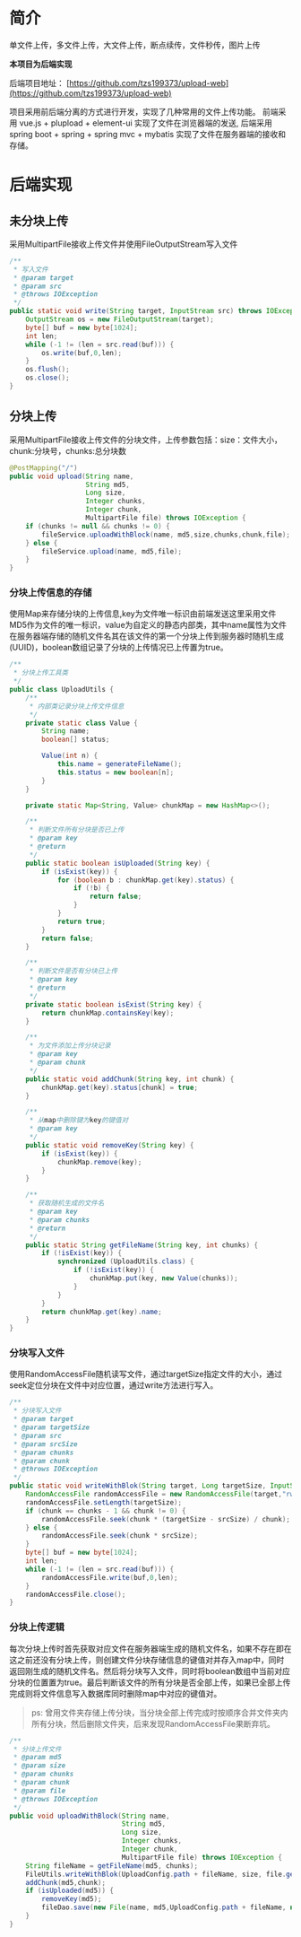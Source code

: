 # 简介

单文件上传，多文件上传，大文件上传，断点续传，文件秒传，图片上传

**本项目为后端实现**

后端项目地址： [https://github.com/tzs199373/upload-web](https://github.com/tzs199373/upload-web)

项目采用前后端分离的方式进行开发，实现了几种常用的文件上传功能。
前端采用 vue.js + plupload + element-ui 实现了文件在浏览器端的发送, 后端采用 spring boot + spring + spring mvc + mybatis 实现了文件在服务器端的接收和存储。

# 后端实现
## 未分块上传
采用MultipartFile接收上传文件并使用FileOutputStream写入文件
```java
/**
 * 写入文件
 * @param target
 * @param src
 * @throws IOException
 */
public static void write(String target, InputStream src) throws IOException {
    OutputStream os = new FileOutputStream(target);
    byte[] buf = new byte[1024];
    int len;
    while (-1 != (len = src.read(buf))) {
        os.write(buf,0,len);
    }
    os.flush();
    os.close();
}
```
## 分块上传
采用MultipartFile接收上传文件的分块文件，上传参数包括：size：文件大小，chunk:分块号，chunks:总分块数
```java
@PostMapping("/")
public void upload(String name,
                   String md5,
                   Long size,
                   Integer chunks,
                   Integer chunk,
                   MultipartFile file) throws IOException {
    if (chunks != null && chunks != 0) {
        fileService.uploadWithBlock(name, md5,size,chunks,chunk,file);
    } else {
        fileService.upload(name, md5,file);
    }
}
```
### 分块上传信息的存储
使用Map来存储分块的上传信息,key为文件唯一标识由前端发送这里采用文件MD5作为文件的唯一标识，value为自定义的静态内部类，其中name属性为文件在服务器端存储的随机文件名其在该文件的第一个分块上传到服务器时随机生成(UUID)，boolean数组记录了分块的上传情况已上传置为true。
```java
/**
 * 分块上传工具类
 */
public class UploadUtils {
    /**
     * 内部类记录分块上传文件信息
     */
    private static class Value {
        String name;
        boolean[] status;

        Value(int n) {
            this.name = generateFileName();
            this.status = new boolean[n];
        }
    }

    private static Map<String, Value> chunkMap = new HashMap<>();

    /**
     * 判断文件所有分块是否已上传
     * @param key
     * @return
     */
    public static boolean isUploaded(String key) {
        if (isExist(key)) {
            for (boolean b : chunkMap.get(key).status) {
                if (!b) {
                    return false;
                }
            }
            return true;
        }
        return false;
    }

    /**
     * 判断文件是否有分块已上传
     * @param key
     * @return
     */
    private static boolean isExist(String key) {
        return chunkMap.containsKey(key);
    }

    /**
     * 为文件添加上传分块记录
     * @param key
     * @param chunk
     */
    public static void addChunk(String key, int chunk) {
        chunkMap.get(key).status[chunk] = true;
    }

    /**
     * 从map中删除键为key的键值对
     * @param key
     */
    public static void removeKey(String key) {
        if (isExist(key)) {
            chunkMap.remove(key);
        }
    }

    /**
     * 获取随机生成的文件名
     * @param key
     * @param chunks
     * @return
     */
    public static String getFileName(String key, int chunks) {
        if (!isExist(key)) {
            synchronized (UploadUtils.class) {
                if (!isExist(key)) {
                    chunkMap.put(key, new Value(chunks));
                }
            }
        }
        return chunkMap.get(key).name;
    }
}
```
### 分块写入文件
使用RandomAccessFile随机读写文件，通过targetSize指定文件的大小，通过seek定位分块在文件中对应位置，通过write方法进行写入。
```java
/**
 * 分块写入文件
 * @param target
 * @param targetSize
 * @param src
 * @param srcSize
 * @param chunks
 * @param chunk
 * @throws IOException
 */
public static void writeWithBlok(String target, Long targetSize, InputStream src, Long srcSize, Integer chunks, Integer chunk) throws IOException {
    RandomAccessFile randomAccessFile = new RandomAccessFile(target,"rw");
    randomAccessFile.setLength(targetSize);
    if (chunk == chunks - 1 && chunk != 0) {
        randomAccessFile.seek(chunk * (targetSize - srcSize) / chunk);
    } else {
        randomAccessFile.seek(chunk * srcSize);
    }
    byte[] buf = new byte[1024];
    int len;
    while (-1 != (len = src.read(buf))) {
        randomAccessFile.write(buf,0,len);
    }
    randomAccessFile.close();
}

```
### 分块上传逻辑
每次分块上传时首先获取对应文件在服务器端生成的随机文件名，如果不存在即在这之前还没有分块上传，则创建文件分块存储信息的键值对并存入map中，同时返回刚生成的随机文件名。然后将分块写入文件，同时将boolean数组中当前对应分块的位置置为true。最后判断该文件的所有分块是否全部上传，如果已全部上传完成则将文件信息写入数据库同时删除map中对应的键值对。
> ps: 曾用文件夹存储上传分块，当分块全部上传完成时按顺序合并文件夹内所有分块，然后删除文件夹，后来发现RandomAccessFile果断弃坑。
```java
/**
 * 分块上传文件
 * @param md5
 * @param size
 * @param chunks
 * @param chunk
 * @param file
 * @throws IOException
 */
public void uploadWithBlock(String name,
                            String md5,
                            Long size,
                            Integer chunks,
                            Integer chunk,
                            MultipartFile file) throws IOException {
    String fileName = getFileName(md5, chunks);
    FileUtils.writeWithBlok(UploadConfig.path + fileName, size, file.getInputStream(), file.getSize(), chunks, chunk);
    addChunk(md5,chunk);
    if (isUploaded(md5)) {
        removeKey(md5);
        fileDao.save(new File(name, md5,UploadConfig.path + fileName, new Date()));
    }
}
```
